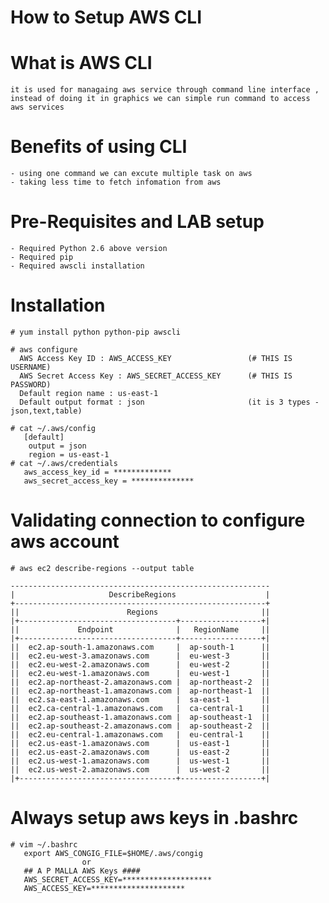 # How to Setup AWS CLI

# What is AWS CLI
    it is used for managaing aws service through command line interface , instead of doing it in graphics we can simple run command to access aws services
    
# Benefits of using CLI
    - using one command we can excute multiple task on aws 
    - taking less time to fetch infomation from aws
# Pre-Requisites and LAB setup
    - Required Python 2.6 above version 
    - Required pip
    - Required awscli installation
# Installation
    # yum install python python-pip awscli
    
    # aws configure
      AWS Access Key ID : AWS_ACCESS_KEY                 (# THIS IS USERNAME)
      AWS Secret Access Key : AWS_SECRET_ACCESS_KEY      (# THIS IS PASSWORD)
      Default region name : us-east-1
      Default output format : json                       (it is 3 types - json,text,table)

    # cat ~/.aws/config
       [default]
        output = json
        region = us-east-1
    # cat ~/.aws/credentials
       aws_access_key_id = *************
       aws_secret_access_key = **************
       
 # Validating connection to configure aws account
    # aws ec2 describe-regions --output table
    
    ----------------------------------------------------------
    |                     DescribeRegions                    |
    +--------------------------------------------------------+
    ||                        Regions                       ||
    |+-----------------------------------+------------------+|
    ||             Endpoint              |   RegionName     ||
    |+-----------------------------------+------------------+|
    ||  ec2.ap-south-1.amazonaws.com     |  ap-south-1      ||
    ||  ec2.eu-west-3.amazonaws.com      |  eu-west-3       ||
    ||  ec2.eu-west-2.amazonaws.com      |  eu-west-2       ||
    ||  ec2.eu-west-1.amazonaws.com      |  eu-west-1       ||
    ||  ec2.ap-northeast-2.amazonaws.com |  ap-northeast-2  ||
    ||  ec2.ap-northeast-1.amazonaws.com |  ap-northeast-1  ||
    ||  ec2.sa-east-1.amazonaws.com      |  sa-east-1       ||
    ||  ec2.ca-central-1.amazonaws.com   |  ca-central-1    ||
    ||  ec2.ap-southeast-1.amazonaws.com |  ap-southeast-1  ||
    ||  ec2.ap-southeast-2.amazonaws.com |  ap-southeast-2  ||
    ||  ec2.eu-central-1.amazonaws.com   |  eu-central-1    ||
    ||  ec2.us-east-1.amazonaws.com      |  us-east-1       ||
    ||  ec2.us-east-2.amazonaws.com      |  us-east-2       ||
    ||  ec2.us-west-1.amazonaws.com      |  us-west-1       ||
    ||  ec2.us-west-2.amazonaws.com      |  us-west-2       ||
    |+-----------------------------------+------------------+|
# Always setup aws keys in .bashrc
    # vim ~/.bashrc
       export AWS_CONGIG_FILE=$HOME/.aws/congig
                    or
       ## A P MALLA AWS Keys ####
       AWS_SECRET_ACCESS_KEY=********************
       AWS_ACCESS_KEY=*********************
             
         
      
